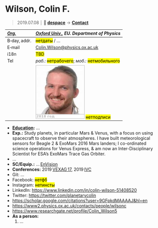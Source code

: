 # Wilson, Colin F.
> 2019.07.08 ┊ **🚀 [despace](index.md)** → **[Contact](contact.md)**

|*[Org.](contact.md)*|*[Oxford Univ.](oxford_univ.md), EU. Department of Physics*|
|:--|:--|
|B‑day, addr.| <mark>нетдаты</mark> / … |
|E‑mail| <Colin.Wilson@physics.ox.ac.uk> |
|i18n| <mark>TBD</mark> |
|Tel|*раб.:* <mark>нетрабочего</mark>; *моб.:* <mark>нетмобильного</mark> |
|| ![](f/contact/w/wilson_001_photo.jpg) <mark>нетподписи</mark> |

   - **[Education](edu.md):** …
   - **Exp.:** Study planets, in particular Mars & Venus, with a focus on using spacecraft to observe their atmospheres. I have built meteorological sensors for Beagle 2 & ExoMars 2016 Mars landers; I co-ordinated science operations for Venus Express, & am now an Inter-Disciplinary Scientist for ESA’s ExoMars Trace Gas Orbiter.
   - …
   - **SC/Equip.:** … [EnVision](envision.md)
   - **Conferences:** 2019 [VEXAG 17](vexag_2019.md), 2019 [IVC](ivc_2019.md)
   - Git: …
   - Facebook: <mark>нетфб</mark>
   - Instagram: <mark>нетинсты</mark>
   - LinkedIn: <https://www.linkedin.com/in/colin-wilson-51408520>
   - Twitter: <https://twitter.com/planetarycolin>
   - <https://scholar.google.com/citations?user=9GFpkdMAAAAJ&hl=en>
   - <https://www2.physics.ox.ac.uk/contacts/people/wilsonc>
   - <https://www.researchgate.net/profile/Colin_Wilson5>
   - **As a person:**
      1. …
